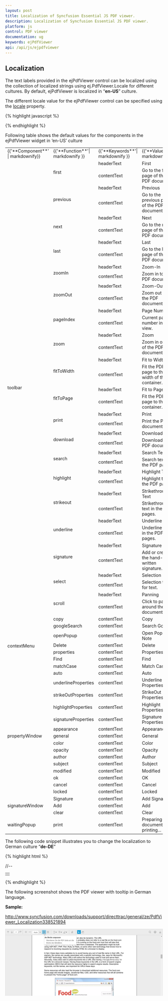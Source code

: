 ```yaml
---
layout: post
title: Localization of Syncfusion Essential JS PDF viewer.
description: Localization of Syncfusion Essential JS PDF viewer.
platform: js
control: PDF viewer
documentation: ug
keywords: ejPdfViewer
api: /api/js/ejpdfviewer
---
```


## Localization

The text labels provided in the ejPdfViewer control can be localized using the collection of localized strings using ej.PdfViewer.Locale for different cultures. By default, ejPdfViewer is localized in “**en-US**” culture.

The different locale value for the ejPdfViewer control can be specified using the [locale](https://help.syncfusion.com/api/js/ejpdfviewer#locale-string "locale property") property.

{% highlight javascript %}
<div id="viewer"></div>
<script type="text/javascript">
    $(function () {
        $("#viewer").ejPdfViewer({ serviceUrl: '../api/PdfViewer', locale:"fr-FR" });
    });
</script>
{% endhighlight %}

Following table shows the default values for the components in the ejPdfViewer widget in ‘en-US’ culture

<table>
<tr>
<td>
{{'**Component**' | markdownify}}
</td>
<td>
{{'**Function**'| markdownify }}
</td>
<td>
{{'**Keywords**'| markdownify }}
</td>
<td>
{{'**Values**'| markdownify }}
</td>
</tr>
<tr>
<td colspan="1" rowspan="38">
toolbar
</td>
<td colspan="1" rowspan="2">
first
</td>
<td>
headerText
</td>
<td>
First
</td>
</tr>
<tr>
<td>
contentText
</td>
<td>
Go to the first page of the PDF document.
</td>
</tr>
<tr>
<td colspan="1" rowspan="2">
previous
</td>
<td>
headerText
</td>
<td>
Previous
</td>
</tr>
<tr>
<td>
contentText
</td>
<td>
Go to the previous page of the PDF document.
</td>
</tr>
<tr>
<td colspan="1" rowspan="2">
next
</td>
<td>
headerText
</td>
<td>
Next
</td>
</tr>
<tr>
<td>
contentText
</td>
<td>
Go to the next page of the PDF document.
</td>
</tr>
<tr>
<td colspan="1" rowspan="2">
last
</td>
<td>
headerText
</td>
<td>
Last
</td>
</tr>
<tr>
<td>
contentText
</td>
<td>
Go to the last page of the PDF document.
</td>
</tr>
<tr>
<td colspan="1" rowspan="2">
zoomIn
</td>
<td>
headerText
</td>
<td>
Zoom-In
</td>
</tr>
<tr>
<td>
contentText
</td>
<td>
Zoom in to the PDF document.
</td>
</tr>
<tr>
<td colspan="1" rowspan="2">
zoomOut
</td>
<td>
headerText
</td>
<td>
Zoom-Out
</td>
</tr>
<tr>
<td>
contentText
</td>
<td>
Zoom out of the PDF document.
</td>
</tr>
<tr>
<td colspan="1" rowspan="2">
pageIndex
</td>
<td>
headerText
</td>
<td>
Page Number
</td>
</tr>
<tr>
<td>
contentText
</td>
<td>
Current page number in view.
</td>
</tr>
<tr>
<td colspan="1" rowspan="2">
zoom
</td>
<td>
headerText
</td>
<td>
Zoom
</td>
</tr>
<tr>
<td>
contentText
</td>
<td>
Zoom in or out of the PDF document.
</td>
</tr>
<tr>
<td colspan="1" rowspan="2">
fitToWidth
</td>
<td>
headerText
</td>
<td>
Fit to Width
</td>
</tr>
<tr>
<td>
contentText
</td>
<td>
Fit the PDF page to the width of the container.
</td>
</tr>
<tr>
<td colspan="1" rowspan="2">
fitToPage
</td>
<td>
headerText
</td>
<td>
Fit to Page
</td>
</tr>
<tr>
<td>
contentText
</td>
<td>
Fit the PDF page to the container.
</td>
</tr>
<tr>
<td colspan="1" rowspan="2">
print 
</td>
<td>
headerText
</td>
<td>
Print
</td>
</tr>
<tr>
<td>
contentText
</td>
<td>
Print the PDF document.
</td>
</tr>
<tr>
<td colspan="1" rowspan="2">
download
</td>
<td>
headerText
</td>
<td>
Download
</td>
</tr>
<tr>
<td>
contentText
</td>
<td>
Download the PDF document.
</td>
</tr>
<tr>
<td colspan="1" rowspan="2">
search
</td>
<td>
headerText
</td>
<td>
Search Text
</td>
</tr>
<tr>
<td>
contentText
</td>
<td>
Search text in the PDF pages.
</td>
</tr>
<tr>
<td colspan="1" rowspan="2">
highlight
</td>
<td>
headerText
</td>
<td>
Highlight Text
</td>
</tr>
<tr>
<td>
contentText
</td>
<td>
Highlight text in the PDF pages.
</td>
</tr>
<tr>
<td colspan="1" rowspan="2">
strikeout
</td>
<td>
headerText
</td>
<td>
Strikethrough Text
</td>
</tr>
<tr>
<td>
contentText
</td>
<td>
Strikethrough text in the PDF pages.
</td>
</tr>
<tr>
<td colspan="1" rowspan="2">
underline
</td>
<td>
headerText
</td>
<td>
Underline Text
</td>
</tr>
<tr>
<td>
contentText
</td>
<td>
Underline text in the PDF pages.
</td>
</tr>
<tr>
<td colspan="1" rowspan="2">
signature
</td>
<td>
headerText
</td>
<td>
Signature
</td>
</tr>
<tr>
<td>
contentText
</td>
<td>
Add or create the hand-written signature.
</td>
</tr>
<tr>
<td colspan="1" rowspan="2">
select
</td>
<td>
headerText
</td>
<td>
Selection
</td>
</tr>
<tr>
<td>
contentText
</td>
<td>
Selection tool for text.
</td>
</tr>
<tr>
<td colspan="1" rowspan="2">
scroll
</td>
<td>
headerText
</td>
<td>
Panning
</td>
</tr>
<tr>
<td>
contentText
</td>
<td>
Click to pan around the document.
</td>
</tr>
<tr>
<td colspan="1" rowspan="8">
contextMenu
</td>
<td>
copy
</td>
<td>
contentText
</td>
<td>
Copy
</td>
</tr>
<tr>
<td>
googleSearch
</td>
<td>
contentText
</td>
<td>
Search Google
</td>
</tr>
<tr>
<td>
openPopup
</td>
<td>
contentText
</td>
<td>
Open Pop-Up Note
</td>
</tr>
<tr>
<td>
Delete
</td>
<td>
contentText
</td>
<td>
Delete
</td>
</tr>
<tr>
<td>
properties
</td>
<td>
contentText
</td>
<td>
Properties
</td>
</tr>
<tr>
<td>
Find
</td>
<td>
contentText
</td>
<td>
Find
</td>
</tr>
<tr>
<td>
matchCase
</td>
<td>
contentText
</td>
<td>
Match Case
</td>
</tr>
<tr>
<td>
auto
</td>
<td>
contentText
</td>
<td>
Auto
</td>
</tr>
<tr>
<td colspan="1" rowspan="14">
propertyWindow
</td>
<td>
underlineProperties
</td>
<td>
contentText
</td>
<td>
Underline Properties
</td>
</tr>
<tr>
<td>
strikeOutProperties
</td>
<td>
contentText
</td>
<td>
StrikeOut Properties
</td>
</tr>
<tr>
<td>
highlightProperties
</td>
<td>
contentText
</td>
<td>
Highlight Properties
</td>
</tr>
<tr>
<td>
signatureProperties
</td>
<td>
contentText
</td>
<td>
Signature Properties
</td>
</tr>
<tr>
<td>
appearance
</td>
<td>
contentText
</td>
<td>
Appearance
</td>
</tr>
<tr>
<td>
general
</td>
<td>
contentText
</td>
<td>
General
</td>
</tr>
<tr>
<td>
color
</td>
<td>
contentText
</td>
<td>
Color
</td>
</tr>
<tr>
<td>
opacity
</td>
<td>
contentText
</td>
<td>
Opacity
</td>
</tr>
<tr>
<td>
author
</td>
<td>
contentText
</td>
<td>
Author
</td>
</tr>
<tr>
<td>
subject
</td>
<td>
contentText
</td>
<td>
Subject
</td>
</tr>
<tr>
<td>
modified
</td>
<td>
contentText
</td>
<td>
Modified
</td>
</tr>
<tr>
<td>
ok
</td>
<td>
contentText
</td>
<td>
OK
</td>
</tr>
<tr>
<td>
cancel
</td>
<td>
contentText
</td>
<td>
Cancel
</td>
</tr>
<tr>
<td>
locked
</td>
<td>
contentText
</td>
<td>
Locked
</td>
</tr>
<tr>
<td colspan="1" rowspan="3">
signatureWindow
</td>
<td>
Signature
</td>
<td>
contentText
</td>
<td>
Add Signature
</td>
</tr>
<tr>
<td>
Add
</td>
<td>
contentText
</td>
<td>
Add
</td>
</tr>
<tr>
<td>
clear
</td>
<td>
contentText
</td>
<td>
Clear
</td>
</tr>
<tr>
<td colspan="1" rowspan="1">
waitingPopup
</td>
<td>
print
</td>
<td>
contentText
</td>
<td>
Preparing document for printing...
</td>
</tr>
</table>

The following code snippet illustrates you to change the localization to German culture “**de-DE**”

{% highlight html %}
<!DOCTYPE html>
<html xmlns="http://www.w3.org/1999/xhtml">
//--
<body>
    <div class="content-container-fluid">
        <div class="row">
            <div class="cols-sample-area">
                <table style="width:100%">
                    <tr>
                        <td>
                            <div class="control">
                                <div id="container"></div>
                            </div>
                        </td>
                    </tr>
                </table>
            </div>
        </div>
    </div>
    <script type="text/javascript">
        $(function () {
            $("#container").ejPdfViewer({serviceUrl: "/api/PdfViewerAPI" , locale: 'de-DE' });
            ej.PdfViewer.Locale["de-DE"] = {
                toolbar: {
                    first: {
                        headerText: 'Erste',
                        contentText: 'Gehen Sie auf die erste Seite des PDF-Dokument.'
                    },
                    previous: {
                        headerText: 'Zurück',
                        contentText: 'Gehen Sie auf die vorherige Seite des PDF-Dokuments.'
                    },
                    next: {
                        headerText: 'Nächster',
                        contentText: 'Gehen Sie auf die nächste Seite des PDF-Dokuments.'
                    },
                    last: {
                        headerText: 'Letzte',
                        contentText: 'Gehen Sie auf die letzte Seite des PDF-Dokuments.'
                    },
                    zoomIn: {
                        headerText: 'Hineinzoomen',
                        contentText: 'Vergrößern Sie das PDF-Dokument.'
                    },
                    zoomOut: {
                        headerText: 'Rauszoomen',
                        contentText: 'Zoom aus dem PDF-Dokument.'
                    },
                    pageIndex: {
                        headerText: 'Seitennummer',
                        contentText: 'Aktuelle Seitenzahl, um zu sehen.'
                    },
                    zoom: {
                        headerText: 'Zoom',
                        contentText: 'Vergrößern oder Verkleinern auf dem PDF-Dokument.'
                    },
                    fitToWidth: {
                        headerText: 'An Breite anpassen',
                        contentText: 'Montieren Sie die PDF-Seite an die Breite des Behälters.'
                    },
                    fitToPage: {
                        headerText: 'An Seite anpassen',
                        contentText: 'Montieren Sie die PDF-Seite in den Behälter.'
                    },
                    print: {
                        headerText: ' Drucken',
                        contentText: ' Drucken Sie das PDF-Dokument.'
                    },
                    download: {
                        headerText: ' Herunterladen',
                        contentText: ' Laden Sie das PDF-Dokument'
                    },
                    search: {
                        headerText: 'Suche Text',
                        contentText: 'Suchen Sie Text in den PDF-Seiten.'
                    },
                    highlight: {
                        headerText: 'hervorheben Text',
                        contentText: 'Markieren Sie Text in den PDF-Seiten.',
                    },
                    strikeout: {
                        headerText: 'StrikeOut Text',
                        contentText: 'Strike Out Text in den PDF-Seiten.',
                    },
                    underline: {
                        headerText: 'unterstreichen Text',
                        contentText: 'Unterstreichen Sie den Text in den PDF-Seiten.',
                    },
                    signature: {
                        headerText: 'Unterschrift',
                        contentText: 'Hinzufügen oder Erstellen der handschriftlichen Unterschrift.',
                    },
                    select: {
                        headerText: 'Auswahl',
                        contentText: 'Auswahlwerkzeug für Text.',
                    },
                    scroll: {
                        headerText: 'Schwenken',
                        contentText: 'Klicken Sie, um das Dokument zu verschieben',
                    }
                },
                contextMenu: {
                    copy: {
                        contentText: 'Kopieren',
                    },
                    googleSearch: {
                        contentText: 'Google suchen',
                    },
                    Find: {
                        contentText: 'Finden:',
                    },
                    matchCase: {
                        contentText: 'MatchCase',
                    },
                    auto: {
                        contentText: 'Auto',
                    },
                    openPopup: {
                        contentText: 'Open Pop-Up Note',
                    },
                    Delete: {
                        contentText: 'Löschen',
                    },
                    properties: {
                        contentText: 'Eigenschaften....',
                    },
                },
                propertyWindow: {
                    underlineProperties: {
                        contentText: "Unterstreichen"
                    },
                    strikeOutProperties: {
                        contentText: "StrikeOutProperties"
                    },
                    highlightProperties: {
                        contentText: "Markieren Sie die Eigenschaften"
                    },
                    signatureProperties: {
                        contentText: "Unterschrift Eigenschaften"
                    },
                    appearance: {
                        contentText: "das Auftreten"
                    },
                    general: {
                        contentText: "General"
                    },
                    color: {
                        contentText: "Farbe:"
                    },
                    opacity: {
                        contentText: "Opazität:"
                    },
                    author: {
                        contentText: "Autor:"
                    },
                    subject: {
                        contentText: "Fach:"
                    },
                    modified: {
                        contentText: "geändert:"
                    },
                    ok: {
                        contentText: "OK"
                    },
                    cancel: {
                        contentText: "stornieren"
                    },
                    locked: {
                        contentText: "eingesperrt"
                    }
                },
                signatureWindow: {
                    Signature: {
                        contentText: "Signatur hinzufügen"
                    },
                    Add: {
                        contentText: "Hinzufügen"
                    },
                    clear: {
                        contentText: "Klar"
                    },
                },
                waitingPopup: {
                    print: {
                        contentText: "Forbereder dokument til udskrivning ..."
                    }
                }
            };
        });
    </script>
</body>
</html>
{% endhighlight %}

The following screenshot shows the PDF viewer with tooltip in German language.

**Sample:**

<http://www.syncfusion.com/downloads/support/directtrac/general/ze/PdfViewer_Localization338521894>

![](Localization_images/Localization_img1.png)

